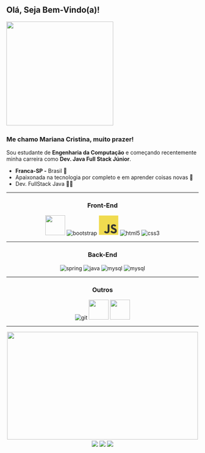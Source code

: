 <h2>Olá, Seja Bem-Vindo(a)!</h2>

<div>
<img src="https://i.imgur.com/5PdKl64.png" width="280" height="272">

<h3>Me chamo Mariana Cristina, muito prazer!</h3>
<p>Sou estudante de <b>Engenharia da Computação</b> e começando recentemente minha carreira como <b>Dev. Java Full Stack Júnior</b>.</p>

- <b> Franca-SP -</b> Brasil 🏡
- Apaixonada na tecnologia por completo e em aprender coisas novas 💜
- Dev. FullStack Java 👩‍💻
</div>

<hr>

<div align="center">
<h3>Front-End</h3>
<img src="https://cdn.jsdelivr.net/gh/devicons/devicon/icons/angularjs/angularjs-plain.svg" width="52" height="52"/>
<img src="https://cdn.jsdelivr.net/gh/devicons/devicon/icons/bootstrap/bootstrap-plain.svg" alt="bootstrap" width="52" height="52"/>
<img src="https://raw.githubusercontent.com/devicons/devicon/master/icons/javascript/javascript-original.svg" alt="javascript" width="52" height="52"/>
<img src="https://cdn.jsdelivr.net/gh/devicons/devicon/icons/html5/html5-plain.svg" alt="html5" width="52" height="52"/>
<img src="https://cdn.jsdelivr.net/gh/devicons/devicon/icons/css3/css3-plain.svg" alt="css3" width="52" height="52"/>
<hr>
<h3>Back-End</h3>
<img src="https://www.vectorlogo.zone/logos/springio/springio-icon.svg" alt="spring" width="52" height="52"/>
<img src="https://cdn.jsdelivr.net/gh/devicons/devicon/icons/java/java-original.svg" alt="java" width="52" height="52"/>
<img src="https://cdn.jsdelivr.net/gh/devicons/devicon/icons/mysql/mysql-original.svg" alt="mysql" width="52" height="52"/>
<img src="https://cdn.jsdelivr.net/gh/devicons/devicon/icons/postgresql/postgresql-plain.svg" alt="mysql" width="52" height="52"/>
<hr>
<h3>Outros</h3>
<img src="https://www.vectorlogo.zone/logos/git-scm/git-scm-icon.svg" alt="git" width="52" height="52"/>
<img src="https://cdn.jsdelivr.net/gh/devicons/devicon/icons/trello/trello-plain.svg" width="52" height="52"/>
<img src="https://cdn.jsdelivr.net/gh/devicons/devicon/icons/heroku/heroku-plain.svg" width="52" height="52"/>
<hr>
<img width="500" height="282" src="https://i.imgur.com/ThQj11G.gif">
<div>
<a href="https://www.linkedin.com/in/mariana-campos-br/" target="_blank"><img src="https://img.shields.io/badge/LinkedIn-4FBDC8?style=for-the-badge&logo=LinkedIn&logoColor=white&link=https://www.linkedin.com/in/mariana-campos-br/"></a> <a href="https://api.whatsapp.com/send?phone=551691910506" target="_blank"><img src="https://img.shields.io/badge/Whatsapp-59007B?style=for-the-badge&logo=WhatsApp&logoColor=white&link=https://api.whatsapp.com/send?phone=551691910506"></a> <a href="mailto:marianacristinadecampos@gmail.com" target="_blank"><img src="https://img.shields.io/badge/Email-E346B9?style=for-the-badge&logo=Gmail&logoColor=white&link=mailto:marianacristinadecampos@gmail.com"></a>
</div>
</div>
